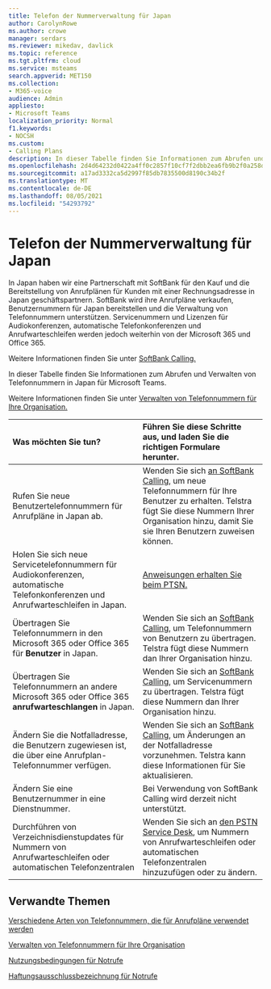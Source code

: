 ```yaml
---
title: Telefon der Nummerverwaltung für Japan
author: CarolynRowe
ms.author: crowe
manager: serdars
ms.reviewer: mikedav, davlick
ms.topic: reference
ms.tgt.pltfrm: cloud
ms.service: msteams
search.appverid: MET150
ms.collection:
- M365-voice
audience: Admin
appliesto:
- Microsoft Teams
localization_priority: Normal
f1.keywords:
- NOCSH
ms.custom:
- Calling Plans
description: In dieser Tabelle finden Sie Informationen zum Abrufen und Verwalten von Telefonnummern in Japan für Microsoft Teams.
ms.openlocfilehash: 2d4d64232d0422a4ff0c2857f10cf7f2dbb2ea6fb9b2f0a258dc06fb1a7a5263
ms.sourcegitcommit: a17ad3332ca5d2997f85db7835500d8190c34b2f
ms.translationtype: MT
ms.contentlocale: de-DE
ms.lasthandoff: 08/05/2021
ms.locfileid: "54293792"
---
```

# <a name="phone-number-management-for-japan"></a>Telefon der Nummerverwaltung für Japan

In Japan haben wir eine Partnerschaft mit SoftBank für den Kauf und die Bereitstellung von Anrufplänen für Kunden mit einer Rechnungsadresse in Japan geschäftspartnern. SoftBank wird ihre Anrufpläne verkaufen, Benutzernummern für Japan bereitstellen und die Verwaltung von Telefonnummern unterstützen. Servicenummern und Lizenzen für Audiokonferenzen, automatische Telefonkonferenzen und Anrufwarteschleifen werden jedoch weiterhin von der Microsoft 365 und Office 365.

Weitere Informationen finden Sie unter [SoftBank Calling.](https://aka.ms/SoftBankVoicePlan)

In dieser Tabelle finden Sie Informationen zum Abrufen und Verwalten von Telefonnummern in Japan für Microsoft Teams.

Weitere Informationen finden Sie unter [Verwalten von Telefonnummern für Ihre Organisation.](manage-phone-numbers-for-your-organization.md)
  
|**Was möchten Sie tun?**|**Führen Sie diese Schritte aus, und laden Sie die richtigen Formulare herunter.**|
|:-----|:-----|
|Rufen Sie neue Benutzertelefonnummern für Anrufpläne in Japan ab.|Wenden Sie sich [an SoftBank Calling,](https://aka.ms/SoftBankVoicePlan) um neue Telefonnummern für Ihre Benutzer zu erhalten. Telstra fügt Sie diese Nummern Ihrer Organisation hinzu, damit Sie sie Ihren Benutzern zuweisen können. <br/>
|Holen Sie sich neue Servicetelefonnummern für Audiokonferenzen, automatische Telefonkonferenzen und Anrufwarteschleifen in Japan.|[Anweisungen erhalten Sie beim PTSN.](contact-pstn-service-desk.md)|
|Übertragen Sie Telefonnummern in den Microsoft 365 oder Office 365 für **Benutzer** in Japan.|Wenden Sie sich an [SoftBank Calling,](https://aka.ms/SoftBankVoicePlan) um Telefonnummern von Benutzern zu übertragen. Telstra fügt diese Nummern dan Ihrer Organisation hinzu.  <br/> |
|Übertragen Sie Telefonnummern an andere Microsoft 365 oder Office 365 **anrufwarteschlangen** in Japan.|Wenden Sie sich an [SoftBank Calling,](https://aka.ms/SoftBankVoicePlan) um Servicenummern zu übertragen. Telstra fügt diese Nummern dan Ihrer Organisation hinzu.|
|Ändern Sie die Notfalladresse, die Benutzern zugewiesen ist, die über eine Anrufplan-Telefonnummer verfügen.|Wenden Sie sich an [SoftBank Calling,](https://aka.ms/SoftBankVoicePlan) um Änderungen an der Notfalladresse vorzunehmen. Telstra kann diese Informationen für Sie aktualisieren.|
|Ändern Sie eine Benutzernummer in eine Dienstnummer. |Bei Verwendung von SoftBank Calling wird derzeit nicht unterstützt.|
|Durchführen von Verzeichnisdienstupdates für Nummern von Anrufwarteschleifen oder automatischen Telefonzentralen|Wenden Sie sich an [den PSTN Service Desk](contact-pstn-service-desk.md), um Nummern von Anrufwarteschleifen oder automatischen Telefonzentralen hinzuzufügen oder zu ändern. |

## <a name="related-topics"></a>Verwandte Themen

[Verschiedene Arten von Telefonnummern, die für Anrufpläne verwendet werden](../different-kinds-of-phone-numbers-used-for-calling-plans.md)

[Verwalten von Telefonnummern für Ihre Organisation](manage-phone-numbers-for-your-organization.md)

[Nutzungsbedingungen für Notrufe](../emergency-calling-terms-and-conditions.md)

[Haftungsausschlussbezeichnung für Notrufe](https://download.microsoft.com/download/a/8/0/a807c43d-2177-4fe0-8732-86b3784ae6e5/emergency-calling-label-(en-us)-(v.1.0).zip)
